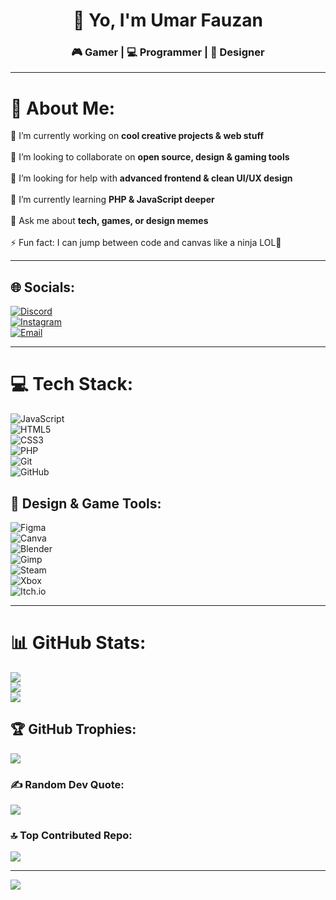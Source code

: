<h1 align="center">👋 Yo, I'm Umar Fauzan</h1>
<h3 align="center">🎮 Gamer | 💻 Programmer | 🎨 Designer</h3>

---

# 💫 About Me:
🔭 I’m currently working on **cool creative projects & web stuff**<br>  
👯 I’m looking to collaborate on **open source, design & gaming tools**<br>  
🤝 I’m looking for help with **advanced frontend & clean UI/UX design**<br>  
🌱 I’m currently learning **PHP & JavaScript deeper**<br>  
💬 Ask me about **tech, games, or design memes**<br>  
⚡ Fun fact: I can jump between code and canvas like a ninja LOL🎯

---

## 🌐 Socials:
[![Discord](https://img.shields.io/badge/Usahlan1120-%237289DA?style=for-the-badge&logo=discord&logoColor=white)](https://discord.gg/446YDCAQ)  
[![Instagram](https://img.shields.io/badge/@umarfasahlan-%23E4405F.svg?style=for-the-badge&logo=instagram&logoColor=white)](https://instagram.com/umarfasahlan)  
[![Email](https://img.shields.io/badge/usahlanbuisness@gmail.com-D14836?style=for-the-badge&logo=gmail&logoColor=white)](mailto:usahlanbuisness@gmail.com)

---

# 💻 Tech Stack:
![JavaScript](https://img.shields.io/badge/javascript-%23323330.svg?style=for-the-badge&logo=javascript&logoColor=%23F7DF1E)  
![HTML5](https://img.shields.io/badge/html5-%23E34F26.svg?style=for-the-badge&logo=html5&logoColor=white)  
![CSS3](https://img.shields.io/badge/css3-%231572B6.svg?style=for-the-badge&logo=css3&logoColor=white)  
![PHP](https://img.shields.io/badge/php-%23777BB4.svg?style=for-the-badge&logo=php&logoColor=white)  
![Git](https://img.shields.io/badge/git-%23F05033.svg?style=for-the-badge&logo=git&logoColor=white)  
![GitHub](https://img.shields.io/badge/github-%23121011.svg?style=for-the-badge&logo=github&logoColor=white)

## 🎨 Design & Game Tools:
![Figma](https://img.shields.io/badge/figma-%23F24E1E.svg?style=for-the-badge&logo=figma&logoColor=white)  
![Canva](https://img.shields.io/badge/Canva-%2300C4CC.svg?style=for-the-badge&logo=Canva&logoColor=white)  
![Blender](https://img.shields.io/badge/blender-%23F5792A.svg?style=for-the-badge&logo=blender&logoColor=white)  
![Gimp](https://img.shields.io/badge/Gimp-657D8B?style=for-the-badge&logo=gimp&logoColor=FFFFFF)  
![Steam](https://img.shields.io/badge/steam-%23000000.svg?style=for-the-badge&logo=steam&logoColor=white)  
![Xbox](https://img.shields.io/badge/xbox-%23107C10.svg?style=for-the-badge&logo=xbox&logoColor=white)  
![Itch.io](https://img.shields.io/badge/Itch-%23FF0B34.svg?style=for-the-badge&logo=Itch.io&logoColor=white)

---

# 📊 GitHub Stats:
![](https://github-readme-stats.vercel.app/api?username=umarfauzan11&theme=dark&hide_border=false&include_all_commits=false&count_private=false)<br/>
![](https://nirzak-streak-stats.vercel.app/?user=umarfauzan11&theme=dark&hide_border=false)<br/>
![](https://github-readme-stats.vercel.app/api/top-langs/?username=umarfauzan11&theme=dark&hide_border=false&include_all_commits=false&count_private=false&layout=compact)

## 🏆 GitHub Trophies:
![](https://github-profile-trophy.vercel.app/?username=umarfauzan11&theme=radical&no-frame=false&no-bg=false&margin-w=4)

### ✍️ Random Dev Quote:
![](https://quotes-github-readme.vercel.app/api?type=horizontal&theme=dark)

### 🔝 Top Contributed Repo:
![](https://github-contributor-stats.vercel.app/api?username=umarfauzan11&limit=5&theme=dark&combine_all_yearly_contributions=true)

---

[![](https://visitcount.itsvg.in/api?id=umarfauzan11&icon=0&color=7)](https://visitcount.itsvg.in)

<!-- Proudly styled by Umar & GPRM ( https://gprm.itsvg.in ) -->

